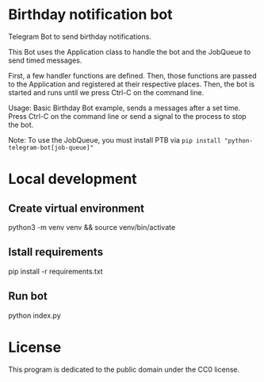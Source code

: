 # Birthday notification bot

Telegram Bot to send birthday notifications.

This Bot uses the Application class to handle the bot and the JobQueue to send
timed messages.

First, a few handler functions are defined. Then, those functions are passed to
the Application and registered at their respective places.
Then, the bot is started and runs until we press Ctrl-C on the command line.

Usage:
Basic Birthday Bot example, sends a messages after a set time.
Press Ctrl-C on the command line or send a signal to the process to stop the
bot.

Note:
To use the JobQueue, you must install PTB via
`pip install "python-telegram-bot[job-queue]"`

# Local development

## Create virtual environment
python3 -m venv venv && source venv/bin/activate

## Istall requirements
pip install -r requirements.txt

## Run bot
python index.py

# License
This program is dedicated to the public domain under the CC0 license.

